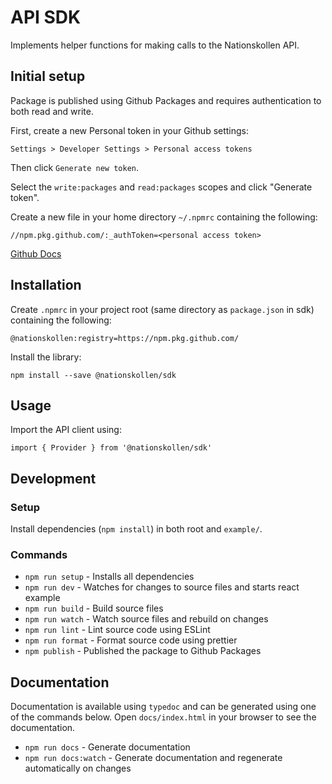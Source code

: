 # API SDK
Implements helper functions for making calls to the Nationskollen API.

## Initial setup
Package is published using Github Packages and requires authentication to both
read and write.

First, create a new Personal token in your Github settings:
```
Settings > Developer Settings > Personal access tokens
```

Then click `Generate new token`.

Select the `write:packages` and `read:packages` scopes and click "Generate
token".

Create a new file in your home directory `~/.npmrc` containing the following:
```
//npm.pkg.github.com/:_authToken=<personal access token>
```

[Github Docs](https://docs.github.com/en/packages/guides/configuring-npm-for-use-with-github-packages#authenticating-with-a-personal-access-token)

## Installation
Create `.npmrc` in your project root (same directory as `package.json` in sdk)
containing the following:
```
@nationskollen:registry=https://npm.pkg.github.com/
```

Install the library:
```
npm install --save @nationskollen/sdk
```

## Usage
Import the API client using:

```
import { Provider } from '@nationskollen/sdk'
```

## Development
### Setup
Install dependencies (`npm install`) in both root and `example/`.

### Commands
* `npm run setup` - Installs all dependencies
* `npm run dev` - Watches for changes to source files and starts react example
* `npm run build` - Build source files
* `npm run watch` - Watch source files and rebuild on changes
* `npm run lint` - Lint source code using ESLint
* `npm run format` - Format source code using prettier
* `npm publish` - Published the package to Github Packages

## Documentation
Documentation is available using `typedoc` and can be generated using one of the
commands below. Open `docs/index.html` in your browser to see the documentation.

* `npm run docs` - Generate documentation
* `npm run docs:watch` - Generate documentation and regenerate automatically on changes

